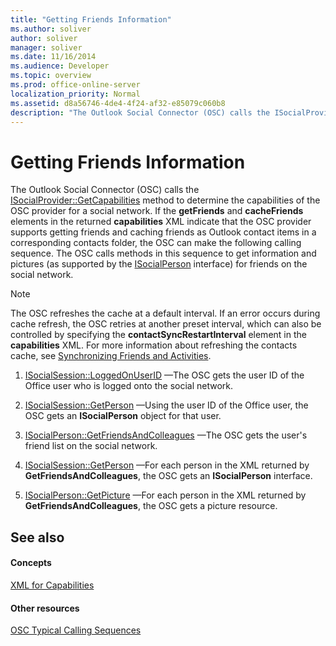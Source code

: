 ```yaml
---
title: "Getting Friends Information"
ms.author: soliver
author: soliver
manager: soliver
ms.date: 11/16/2014
ms.audience: Developer
ms.topic: overview
ms.prod: office-online-server
localization_priority: Normal
ms.assetid: d8a56746-4de4-4f24-af32-e85079c060b8
description: "The Outlook Social Connector (OSC) calls the ISocialProvider::GetCapabilities method to determine the capabilities of the OSC provider for a social network. If the getFriends and cacheFriends elements in the returned capabilities XML indicate that the OSC provider supports getting friends and caching friends as Outlook contact items in a corresponding contacts folder, the OSC can make the following calling sequence. The OSC calls methods in this sequence to get information and pictures (as supported by the ISocialPerson interface) for friends on the social network."
---
```


# Getting Friends Information

The Outlook Social Connector (OSC) calls the [ISocialProvider::GetCapabilities](isocialprovider-getcapabilities.md) method to determine the capabilities of the OSC provider for a social network. If the **getFriends** and **cacheFriends** elements in the returned **capabilities** XML indicate that the OSC provider supports getting friends and caching friends as Outlook contact items in a corresponding contacts folder, the OSC can make the following calling sequence. The OSC calls methods in this sequence to get information and pictures (as supported by the [ISocialPerson](isocialpersoniunknown.md) interface) for friends on the social network. 
  
> [!NOTE]
> The OSC refreshes the cache at a default interval. If an error occurs during cache refresh, the OSC retries at another preset interval, which can also be controlled by specifying the **contactSyncRestartInterval** element in the **capabilities** XML. For more information about refreshing the contacts cache, see [Synchronizing Friends and Activities](synchronizing-friends-and-activities.md). 
  
1. [ISocialSession::LoggedOnUserID](isocialsession-loggedonuserid.md) —The OSC gets the user ID of the Office user who is logged onto the social network. 
    
2. [ISocialSession::GetPerson](isocialsession-getperson.md) —Using the user ID of the Office user, the OSC gets an **ISocialPerson** object for that user. 
    
3. [ISocialPerson::GetFriendsAndColleagues](isocialperson-getfriendsandcolleagues.md) —The OSC gets the user's friend list on the social network. 
    
4. [ISocialSession::GetPerson](isocialsession-getperson.md) —For each person in the XML returned by **GetFriendsAndColleagues**, the OSC gets an **ISocialPerson** interface. 
    
5. [ISocialPerson::GetPicture](isocialperson-getpicture.md) —For each person in the XML returned by **GetFriendsAndColleagues**, the OSC gets a picture resource.
    
## See also

#### Concepts

[XML for Capabilities](xml-for-capabilities.md)
#### Other resources

[OSC Typical Calling Sequences](osc-typical-calling-sequences.md)

